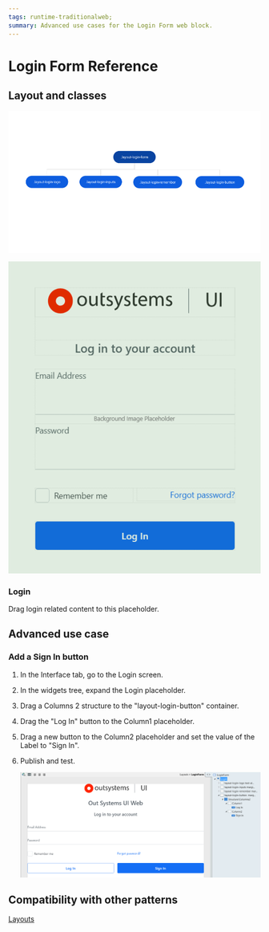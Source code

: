```yaml
---
tags: runtime-traditionalweb; 
summary: Advanced use cases for the Login Form web block.
---
```


# Login Form Reference

## Layout and classes

![](<images/loginform-image-1.png>)

![](<images/loginform-image-2.png>)

### Login

Drag login related content to this placeholder.

## Advanced use case

### Add a Sign In button

1. In the Interface tab, go to the Login screen.

1. In the widgets tree, expand the Login placeholder.

1. Drag a Columns 2 structure to the "layout-login-button" container.

1. Drag the "Log In" button to the Column1 placeholder.

1. Drag a new button to the Column2 placeholder and set the value of the Label to "Sign In".

1. Publish and test.

    ![](<images/loginform-image-4.png>)

## Compatibility with other patterns

[Layouts](../../../develop/ui/patterns/web/layout/layout-login.md)
